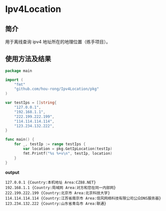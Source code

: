 # Ipv4Location

## 简介

用于离线查询 ipv4 地址所在的地理位置（练手项目）。

## 使用方法及结果

```go
package main

import (
	"fmt"
	"github.com/hou-rong/Ipv4Location/pkg"
)

var testIps = []string{
	"127.0.0.1",
	"192.168.1.1",
	"222.199.222.199",
	"114.114.114.114",
	"123.234.132.222",
}

func main() {
	for _, testIp := range testIps {
		var location = pkg.GetIpLocation(testIp)
		fmt.Printf("%s %+v\n", testIp, location)
	}
}
```
**output**

    127.0.0.1 {Country:本机地址 Area:CZ88.NET}
    192.168.1.1 {Country:局域网 Area:对方和您在同一内部网}
    222.199.222.199 {Country:北京市 Area:北京科技大学}
    114.114.114.114 {Country:江苏省南京市 Area:信风网络科技有限公司公众DNS服务器}
    123.234.132.222 {Country:山东省青岛市 Area:联通}